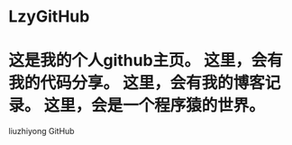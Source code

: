 LzyGitHub
=========
这是我的个人github主页。
这里，会有我的代码分享。
这里，会有我的博客记录。
这里，会是一个程序猿的世界。
=========
liuzhiyong GitHub
